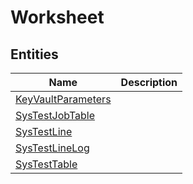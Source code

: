 
# Worksheet


## Entities

|Name|Description|
|---|---|
|[KeyVaultParameters](KeyVaultParameters.cdm.json)||
|[SysTestJobTable](SysTestJobTable.cdm.json)||
|[SysTestLine](SysTestLine.cdm.json)||
|[SysTestLineLog](SysTestLineLog.cdm.json)||
|[SysTestTable](SysTestTable.cdm.json)||
